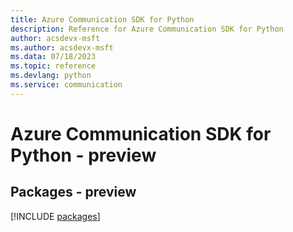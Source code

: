 ```yaml
---
title: Azure Communication SDK for Python
description: Reference for Azure Communication SDK for Python
author: acsdevx-msft
ms.author: acsdevx-msft
ms.data: 07/18/2023
ms.topic: reference
ms.devlang: python
ms.service: communication
---
```

# Azure Communication SDK for Python - preview
## Packages - preview
[!INCLUDE [packages](communication-index.md)]